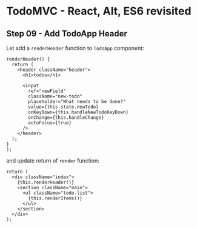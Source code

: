 
# TodoMVC - React, Alt, ES6 revisited


## Step 09 - Add TodoApp Header

Let add a `renderHeader` function to `TodoApp` component:

``` 
renderHeader() {
  return (
    <header className="header">
      <h1>todos</h1>

      <input
        ref="newField"
        className="new-todo"
        placeholder="What needs to be done?"
        value={this.state.newTodo}
        onKeyDown={this.handleNewTodoKeyDown}
        onChange={this.handleChange}
        autoFocus={true}
      />
    </header>
  );
}
);
``` 

and update return of `render` function:

``` 
return (
  <div className="index">
    {this.renderHeader()}
    <section className="main">
      <ul className="todo-list">
        {this.renderItems()}
      </ul>
    </section>
  </div>
);
``` 
